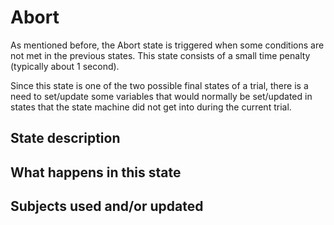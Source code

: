 # Abort
As mentioned before, the Abort state is triggered when some conditions are not met in the previous states. This state consists of a small time penalty (typically about 1 second).

Since this state is one of the two possible final states of a trial, there is a need to set/update some variables that would normally be set/updated in states that the state machine did not get into during the current trial.
## State description

## What happens in this state

## Subjects used and/or updated
